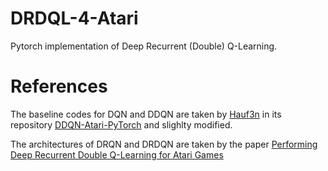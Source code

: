 # DRDQL-4-Atari
Pytorch implementation of Deep Recurrent (Double) Q-Learning.

# References
The baseline codes for DQN and DDQN are taken by [Hauf3n](https://github.com/Hauf3n) in its repository [DDQN-Atari-PyTorch](https://github.com/Hauf3n/DDQN-Atari-PyTorch) and slighlty modified.

The architectures of DRQN and DRDQN are taken by the paper [Performing Deep Recurrent Double Q-Learning for Atari Games](https://www.researchgate.net/publication/340060033_Performing_Deep_Recurrent_Double_Q-Learning_for_Atari_Games)
